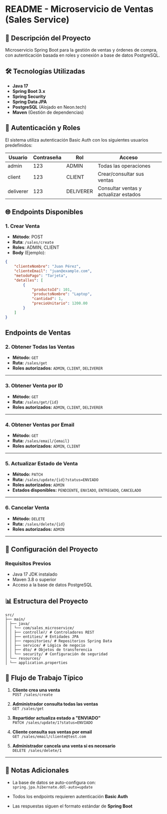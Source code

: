 # README - Microservicio de Ventas (Sales Service)

## 📌 Descripción del Proyecto

Microservicio Spring Boot para la gestión de ventas y órdenes de compra, con autenticación basada en roles y conexión a base de datos PostgreSQL.

## 🛠 Tecnologías Utilizadas

- **Java 17**
- **Spring Boot 3.x**
- **Spring Security**
- **Spring Data JPA**
- **PostgreSQL** (Alojado en Neon.tech)
- **Maven** (Gestión de dependencias)

## 🔐 Autenticación y Roles

El sistema utiliza autenticación Basic Auth con los siguientes usuarios predefinidos:

| Usuario   | Contraseña | Rol        | Acceso                                  |
|-----------|-------|------------|-----------------------------------------|
| admin     | 123   | ADMIN      | Todas las operaciones                   |
| client    | 123 | CLIENT     | Crear/consultar sus ventas              |
| deliverer | 123 | DELIVERER  | Consultar ventas y actualizar estados   |

## 🌐 Endpoints Disponibles

### 1. Crear Venta
- **Método**: POST
- **Ruta**: `/sales/create`
- **Roles**: ADMIN, CLIENT
- **Body** (Ejemplo):
```json
{
    "clienteNombre": "Juan Pérez",
    "clienteEmail": "juan@example.com",
    "metodoPago": "Tarjeta",
    "detalles": [
        {
            "productoId": 101,
            "productoNombre": "Laptop",
            "cantidad": 1,
            "precioUnitario": 1200.00
        }
    ]
}
```
## Endpoints de Ventas

### 2. Obtener Todas las Ventas
- **Método:** `GET`
- **Ruta:** `/sales/get`
- **Roles autorizados:** `ADMIN`, `CLIENT`, `DELIVERER`

---

### 3. Obtener Venta por ID
- **Método:** `GET`
- **Ruta:** `/sales/get/{id}`
- **Roles autorizados:** `ADMIN`, `CLIENT`, `DELIVERER`

---

### 4. Obtener Ventas por Email
- **Método:** `GET`
- **Ruta:** `/sales/email/{email}`
- **Roles autorizados:** `ADMIN`, `CLIENT`

---

### 5. Actualizar Estado de Venta
- **Método:** `PATCH`
- **Ruta:** `/sales/update/{id}?status=ENVIADO`
- **Roles autorizados:** `ADMIN`
- **Estados disponibles:** `PENDIENTE`, `ENVIADO`, `ENTREGADO`, `CANCELADO`

---

### 6. Cancelar Venta
- **Método:** `DELETE`
- **Ruta:** `/sales/delete/{id}`
- **Roles autorizados:** `ADMIN`

---

## 🚀 Configuración del Proyecto

### Requisitos Previos
- Java 17 JDK instalado
- Maven 3.8 o superior
- Acceso a la base de datos PostgreSQL

## 📊 Estructura del Proyecto

```
src/
├── main/
│ ├── java/
│ │ └── com/sales_microservice/
│ │ ├── controller/ # Controladores REST
│ │ ├── entities/ # Entidades JPA
│ │ ├── repositories/ # Repositorios Spring Data
│ │ ├── service/ # Lógica de negocio
│ │ ├── dto/ # Objetos de transferencia
│ │ └── security/ # Configuración de seguridad
│ └── resources/
│ └── application.properties
```
## 🔄 Flujo de Trabajo Típico

1. **Cliente crea una venta**  
   `POST /sales/create`

2. **Administrador consulta todas las ventas**  
   `GET /sales/get`

3. **Repartidor actualiza estado a "ENVIADO"**  
   `PATCH /sales/update/1?status=ENVIADO`

4. **Cliente consulta sus ventas por email**  
   `GET /sales/email/cliente@test.com`

5. **Administrador cancela una venta si es necesario**  
   `DELETE /sales/delete/1`

---

## 📝 Notas Adicionales

- La base de datos se auto-configura con:  
  `spring.jpa.hibernate.ddl-auto=update`

- Todos los endpoints requieren autenticación **Basic Auth**

- Las respuestas siguen el formato estándar de **Spring Boot**

